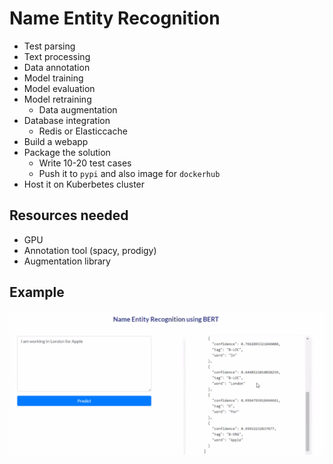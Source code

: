 # Name Entity Recognition
- Test parsing
- Text processing
- Data annotation
- Model training
- Model evaluation
- Model retraining
  - Data augmentation
- Database integration
  - Redis or Elasticcache
- Build a webapp
- Package the solution
  - Write 10-20 test cases
  - Push it to `pypi` and also image for `dockerhub` 
- Host it on Kuberbetes cluster

## Resources needed
- GPU
- Annotation tool (spacy, prodigy)
- Augmentation library

## Example
<img src="NERexample.png">
